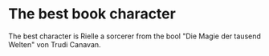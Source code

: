# The best book character

The best character is Rielle a sorcerer from the bool "Die Magie der tausend Welten" von Trudi Canavan.